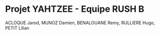 # Projet YAHTZEE - Equipe RUSH B
ACLOQUE Jarod, MUNOZ Damien, BENALOUANE Remy, RULLIERE Hugo, PETIT Lilian
